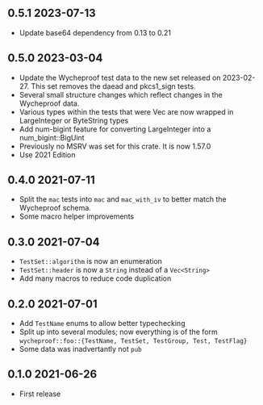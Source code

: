 ## 0.5.1 2023-07-13

* Update base64 dependency from 0.13 to 0.21

## 0.5.0 2023-03-04

* Update the Wycheproof test data to the new set released on
  2023-02-27. This set removes the daead and pkcs1_sign tests.
* Several small structure changes which reflect changes in the
  Wycheproof data.
* Various types within the tests that were Vec<u8> are now
  wrapped in LargeInteger or ByteString types
* Add num-bigint feature for converting LargeInteger into
  a num_bigint::BigUint
* Previously no MSRV was set for this crate. It is now 1.57.0
* Use 2021 Edition

## 0.4.0 2021-07-11

* Split the `mac` tests into `mac` and `mac_with_iv` to better
  match the Wycheproof schema.
* Some macro helper improvements

## 0.3.0 2021-07-04

* `TestSet::algorithm` is now an enumeration
* `TestSet::header` is now a `String` instead of a `Vec<String>`
* Add many macros to reduce code duplication

## 0.2.0 2021-07-01

* Add `TestName` enums to allow better typechecking
* Split up into several modules; now everything is of the form
  `wycheproof::foo::{TestName, TestSet, TestGroup, Test, TestFlag}`
* Some data was inadvertantly not `pub`

## 0.1.0 2021-06-26

* First release


